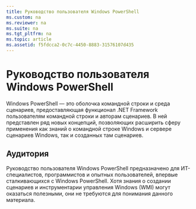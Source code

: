 ```yaml
---
title: Руководство пользователя Windows PowerShell
ms.custom: na
ms.reviewer: na
ms.suite: na
ms.tgt_pltfrm: na
ms.topic: article
ms.assetid: f5fdcca2-0c7c-4450-8883-31576107d435
---
```

# Руководство пользователя Windows PowerShell
Windows PowerShell — это оболочка командной строки и среда сценариев, предоставляющая функционал .NET Framework пользователям командной строки и авторам сценариев. В ней представлен ряд новых концепций, позволяющих расширить сферу применения как знаний о командной строке Windows и сервере сценариев Windows, так и созданных там сценариев.

## Аудитория
Руководство пользователя Windows PowerShell предназначено для ИТ-специалистов, программистов и опытных пользователей, впервые сталкивающихся с Windows PowerShell. Хотя знания о создании сценариев и инструментарии управления Windows (WMI) могут оказаться полезными, они не требуются для понимания данного материала.



<!--HONumber=Apr16_HO1-->


